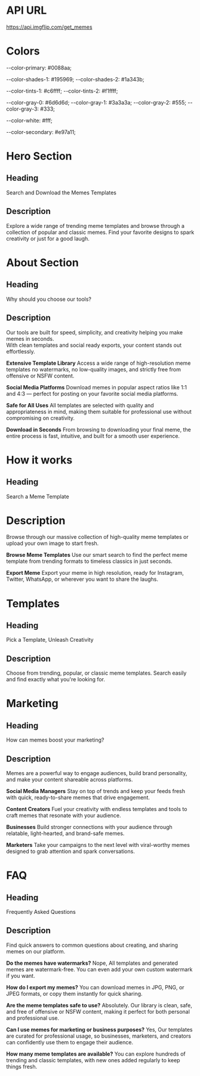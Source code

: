 # API URL
https://api.imgflip.com/get_memes 

# Colors
--color-primary: #0088aa;

--color-shades-1: #195969;
--color-shades-2: #1a343b;

--color-tints-1: #c6ffff;
--color-tints-2: #f1ffff;

--color-gray-0: #6d6d6d;
--color-gray-1: #3a3a3a;
--color-gray-2: #555;
--color-gray-3: #333;

--color-white: #fff;

--color-secondary: #e97a11;

# Hero Section
## Heading
Search and Download the Memes Templates 
## Description
Explore a wide range of trending meme templates and browse through a collection of popular and classic memes. Find your favorite designs to spark creativity or just for a good laugh. 

# About Section
## Heading
Why should you choose our tools?
## Description
Our tools are built for speed, simplicity, and creativity helping you make memes in seconds. <br /> With clean templates and social ready exports, your content stands
out effortlessly.

**Extensive Template Library**
Access a wide range of high-resolution meme templates no watermarks, no low-quality images, and strictly free from offensive or NSFW content.

**Social Media Platforms**
Download memes in popular aspect ratios like 1:1 and 4:3 — perfect for posting on your favorite social media platforms.

**Safe for All Uses**
All templates are selected with quality and appropriateness in mind, making them suitable for professional use without compromising on creativity.

**Download in Seconds**
From browsing to downloading your final meme, the entire process is fast, intuitive, and built for a smooth user experience.

# How it works
## Heading
Search a Meme Template
# Description
Browse through our massive collection of high-quality meme templates or upload your own image to start fresh.

**Browse Meme Templates**
Use our smart search to find the perfect meme template from trending formats to timeless classics in just seconds.

**Export Meme**
Export your meme in high resolution, ready for Instagram, Twitter, WhatsApp, or wherever you want to share the laughs.

# Templates
## Heading
Pick a Template, Unleash Creativity
## Description
Choose from trending, popular, or classic meme templates. Search easily and find exactly what you're looking for.

# Marketing
## Heading
How can memes boost your marketing?
## Description
Memes are a powerful way to engage audiences, build brand personality, and make your content shareable across platforms.

**Social Media Managers**
Stay on top of trends and keep your feeds fresh with quick, ready-to-share memes that drive engagement.

**Content Creators**
Fuel your creativity with endless templates and tools to craft memes that resonate with your audience.

**Businesses**
Build stronger connections with your audience through relatable, light-hearted, and brand-safe memes.

**Marketers**
Take your campaigns to the next level with viral-worthy memes designed to grab attention and spark conversations.

# FAQ
## Heading
Frequently Asked Questions
## Description
Find quick answers to common questions about creating, and sharing memes on our platform.

**Do the memes have watermarks?**
Nope, All templates and generated memes are watermark-free. You can even add your own custom watermark if you want.

**How do I export my memes?**
You can download memes in JPG, PNG, or JPEG formats, or copy them instantly for quick sharing.

**Are the meme templates safe to use?**
Absolutely. Our library is clean, safe, and free of offensive or NSFW content, making it perfect for both personal and professional use.

**Can I use memes for marketing or business purposes?**
Yes, Our templates are curated for professional usage, so businesses, marketers, and creators can confidently use them to engage their audience.

**How many meme templates are available?**
You can explore hundreds of trending and classic templates, with new ones added regularly to keep things fresh.
